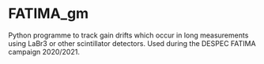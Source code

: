 # FATIMA_gm
Python programme to track gain drifts which occur in long measurements using LaBr3 or other scintillator detectors. Used during the DESPEC FATIMA campaign 2020/2021.
